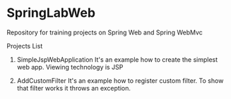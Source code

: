 # SpringLabWeb
Repository for training projects on Spring Web and Spring WebMvc

Projects List
1) SimpleJspWebApplication
   It's an example how to create the simplest web app.
   Viewing technology is JSP
   
2) AddCustomFilter
   It's an example how to register custom filter. 
   To show that filter works it throws an exception.
